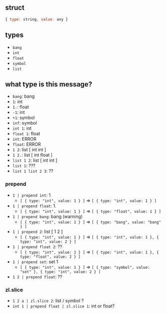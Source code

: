 ## struct

```js
{ type: string, value: any }
```

## types
- `bang`
- `int`
- `float`
- `symbol`
- `list`

## what type is this message?
- `bang`: bang
- `1`: int
- `1.`: float
- `-1`: int
- `+1`: symbol
- `inf`: symbol
- `int 1`: int
- `float 1`: float
- `int`: ERROR
- `float`: ERROR
- `1 2`: list [ int int ]
- `1 2.`: list [ int float ]
- `list 1 2`: list [ int int ]
- `list 1`: ???
- `list 1 list 2 3`: ??

### prepend

- `1 | prepend int`: 1
  - `[ { type: "int", value: 1 } ]` => `[ { type: "int", value: 1 } ]`
- `1 | prepend float`: 1.
  - `[ { type: "int", value: 1 } ]` => `[ { type: "float", value: 1 } ]`
- `1 | prepend bang`: bang (warning)
  - `[ { type: "int", value: 1 } ]` => `[ { type: "bang", value: "bang" } ]`
- `1 | prepend 2`: list [ 1 2 ]
  - `[ { type: "int", value: 1 } ]` => `[ { type: "int", value: 1 }, { type: "int", value: 2 } ]`
- `1 | prepend float 2`: ??
  - `[ { type: "int", value: 1 } ]` => `[ { type: "int", value: 1 }, { type: "float", value: 2 } ]`
- `1 | prepend set`: set 1
  - `[ { type: "int", value: 1 } ]` => `[ { type: "symbol", value: "set" }, { type: "int", value: 2 } ]`
- `1 2 | prepend float`: ??

### zl.slice

- `1 2 a | zl.slice 2`: list / symbol ?
- `int 1 | prepend float | zl.slice 1`: int or float?
